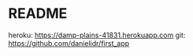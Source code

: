 # README

heroku: https://damp-plains-41831.herokuapp.com
git: https://github.com/danielidr/first_app
